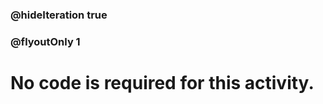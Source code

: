 ### @hideIteration true 
### @flyoutOnly 1


# No code is required for this activity. 

```spy

```



